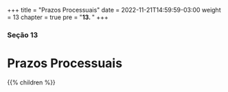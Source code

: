 +++
title = "Prazos Processuais"
date = 2022-11-21T14:59:59-03:00
weight = 13
chapter = true
pre = "<b>13. </b>"
+++

### Seção 13

# Prazos Processuais

{{% children  %}}